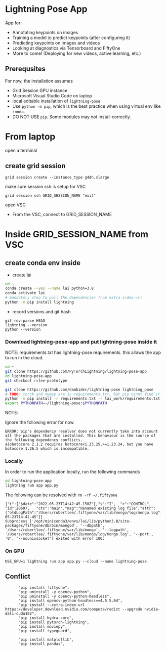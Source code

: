 # Lightning Pose App

App for:
* Annotating keypoints on images
* Training a model to predict keypoints (after configuring it)
* Predicting keypoints on images and videos
* Looking at diagnostics via Tensorboard and FiftyOne
* More to come! (Deploying for new videos, active learning, etc.)

## Prerequsites

For now, the installation assumes 
- Grid Session GPU instance 
- Microsoft Visual Studio Code on laptop
- local editable installation of `lightning-pose`
- Use `python -m pip`, which is the best practice when using virtual env like `conda`.
- DO NOT USE `pip`.  Some modules may not install correctly.

# From laptop

open a terminal

## create grid session 

```
grid session create --instance_type g4dn.xlarge 
```

make sure session ssh is setup for VSC
```
grid session ssh GRID_SESSION_NAME "exit"
```

open VSC

- From the VSC, connect to GRID_SESSION_NAME

# Inside GRID_SESSION_NAME from VSC

## create conda env inside

- create lai
```bash
cd ~
conda create --yes --name lai python=3.8
conda activate lai
# mandatory step to pull the dependencies from extra-index-url
python -m pip install lightning
```

- record versions and git hash
```
git rev-parse HEAD
lightning --version
python --version
```

### Download lightning-pose-app and put lightning-pose inside it

NOTE: requirements.txt has lightning-pose requirements.  this allows the app to run in the cloud.

```bash
cd ~
git clone https://github.com/PyTorchLightning/lightning-pose-app
cd lightning-pose-app
git checkout rslee-prototype

git clone https://github.com/danbider/lightning-pose lightning_pose
# TODO: torch and numpy are in requirements.txt, but pip cannt find it. so install first before the rest
python -m pip install -r requirements.txt -r lai_work/requirements.txt
export PYTHONPATH=~/lightning-pose:$PYTHONPATH
```

NOTE: 

Ignore the following error for now.

```
ERROR: pip's dependency resolver does not currently take into account all the packages that are installed. This behaviour is the source of the following dependency conflicts.
aiobotocore 2.1.2 requires botocore<1.23.25,>=1.23.24, but you have botocore 1.26.5 which is incompatible.
```

### Locally

In order to run the application locally, run the following commands

```bash
cd lightning-pose-app
lightning run app app.py
```

The following can be resolved with `rm -rf ~/.fiftyone`

```
{"t":{"$date":"2022-05-23T14:42:45.150Z"},"s":"I",  "c":"CONTROL",  "id":20697,   "ctx":"main","msg":"Renamed existing log file","attr":{"oldLogPath":"/Users/robertlee/.fiftyone/var/lib/mongo/log/mongo.log","newLogPath":"/Users/robertlee/.fiftyone/var/lib/mongo/log/mongo.log.2022-05-23T14-42-45"}}
Subprocess ['/opt/miniconda3/envs/lai/lib/python3.8/site-packages/fiftyone/db/bin/mongod', '--dbpath', '/Users/robertlee/.fiftyone/var/lib/mongo', '--logpath', '/Users/robertlee/.fiftyone/var/lib/mongo/log/mongo.log', '--port', '0', '--nounixsocket'] exited with error 100:
```

### On GPU
```
USE_GPU=1 lightning run app app.py --cloud --name lightning-pose
```

## Conflict


          "pip install fiftyone",
          "pip uninstall -y opencv-python",
          "pip uninstall -y opencv-python-headless",
          "pip install opencv-python-headless==4.5.5.64",
          "pip install --extra-index-url https://developer.download.nvidia.com/compute/redist --upgrade nvidia-dali-cuda102",
          "pip install hydra-core",
          "pip install pytorch-lightning",
          "pip install moviepy",
          "pip install typeguard",

          "pip install matplotlib",
          "pip install pandas",

